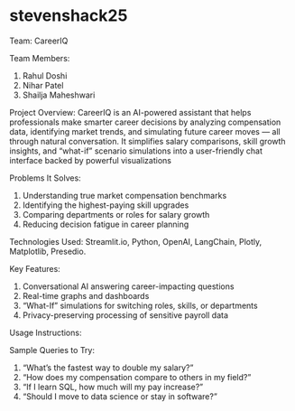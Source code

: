 # stevenshack25
Team: CareerIQ

Team Members:
  1. Rahul Doshi
  2. Nihar Patel
  3. Shailja Maheshwari
     
Project Overview:
  CareerIQ is an AI-powered assistant that helps professionals make smarter career decisions by analyzing compensation data, identifying market trends, and simulating future career moves — all through natural conversation. It simplifies salary comparisons, skill growth insights, and “what-if” scenario simulations into a user-friendly chat interface backed by powerful visualizations

Problems It Solves:
  1. Understanding true market compensation benchmarks
  2. Identifying the highest-paying skill upgrades
  3. Comparing departments or roles for salary growth
  4. Reducing decision fatigue in career planning

Technologies Used:
 Streamlit.io, Python, OpenAI, LangChain, Plotly, Matplotlib, Presedio.

Key Features:
  1. Conversational AI answering career-impacting questions
  2. Real-time graphs and dashboards
  3. “What-If” simulations for switching roles, skills, or departments
  4. Privacy-preserving processing of sensitive payroll data

Usage Instructions:

Sample Queries to Try:
  1. “What’s the fastest way to double my salary?”
  2. “How does my compensation compare to others in my field?”
  3. “If I learn SQL, how much will my pay increase?”
  4. “Should I move to data science or stay in software?”

